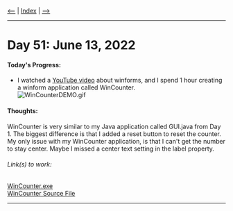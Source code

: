 [<--](../Days/Day50.md) | [Index](../README.md) | [-->](../Days/Day52.md)
____
# Day 51: June 13, 2022
#### Today's Progress:
- I watched a [YouTube video](https://youtu.be/n5WneLo6vOY) about winforms, and I spend 1 hour creating a winform application called WinCounter.<br>
![WinCounterDEMO.gif](../Attachments-DOC/WinCounterDEMO.gif)

#### Thoughts:
WinCounter is very similar to my Java application called GUI.java from Day 1. The biggest difference is that I added a reset button to reset the counter. My only issue with my WinCounter application, is that I can't get the number to stay center. Maybe I missed a center text setting in the label property.

###### Link(s) to work:
[WinCounter.exe](../Attachments-DOC/WinCounter.exe)<br>
[WinCounter Source File](../Attachments-DOC/WinCounter_Source_File.zip)

___
